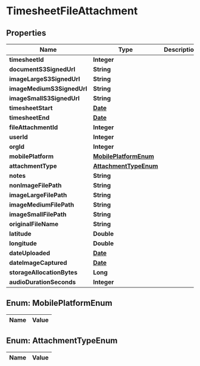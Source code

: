 

# TimesheetFileAttachment

## Properties

Name | Type | Description | Notes
------------ | ------------- | ------------- | -------------
**timesheetId** | **Integer** |  |  [optional]
**documentS3SignedUrl** | **String** |  |  [optional]
**imageLargeS3SignedUrl** | **String** |  |  [optional]
**imageMediumS3SignedUrl** | **String** |  |  [optional]
**imageSmallS3SignedUrl** | **String** |  |  [optional]
**timesheetStart** | [**Date**](Date.md) |  |  [optional]
**timesheetEnd** | [**Date**](Date.md) |  |  [optional]
**fileAttachmentId** | **Integer** |  |  [optional]
**userId** | **Integer** |  |  [optional]
**orgId** | **Integer** |  |  [optional]
**mobilePlatform** | [**MobilePlatformEnum**](#MobilePlatformEnum) |  |  [optional]
**attachmentType** | [**AttachmentTypeEnum**](#AttachmentTypeEnum) |  |  [optional]
**notes** | **String** |  |  [optional]
**nonImageFilePath** | **String** |  |  [optional]
**imageLargeFilePath** | **String** |  |  [optional]
**imageMediumFilePath** | **String** |  |  [optional]
**imageSmallFilePath** | **String** |  |  [optional]
**originalFileName** | **String** |  |  [optional]
**latitude** | **Double** |  |  [optional]
**longitude** | **Double** |  |  [optional]
**dateUploaded** | [**Date**](Date.md) |  |  [optional]
**dateImageCaptured** | [**Date**](Date.md) |  |  [optional]
**storageAllocationBytes** | **Long** |  |  [optional]
**audioDurationSeconds** | **Integer** |  |  [optional]


## Enum: MobilePlatformEnum

Name | Value
---- | -----


## Enum: AttachmentTypeEnum

Name | Value
---- | -----




